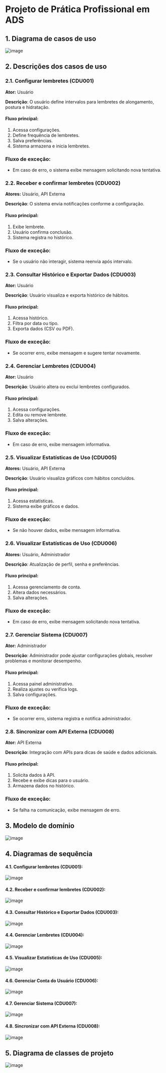 # Projeto de Prática Profissional em ADS

## 1. Diagrama de casos de uso

![image](https://github.com/user-attachments/assets/9c9ddec3-b1f8-4f6e-a022-a4a6c8ee336a)

## 2. Descrições dos casos de uso

### 2.1. Configurar lembretes (CDU001)
**Ator:** Usuário

**Descrição**: O usuário define intervalos para lembretes de alongamento, postura e hidratação.

#### Fluxo principal:

1. Acessa configurações.
2. Define frequência de lembretes.
3. Salva preferências.
4. Sistema armazena e inicia lembretes.

### Fluxo de exceção:

- Em caso de erro, o sistema exibe mensagem solicitando nova tentativa.

### 2.2. Receber e confirmar lembretes (CDU002)
**Atores:** Usuário, API Externa

**Descrição**: O sistema envia notificações conforme a configuração.

#### Fluxo principal:

1. Exibe lembrete.
2. Usuário confirma conclusão.
3. Sistema registra no histórico.

### Fluxo de exceção:

- Se o usuário não interagir, sistema reenvia após intervalo.

### 2.3. Consultar Histórico e Exportar Dados (CDU003)
**Ator:** Usuário

**Descrição**: Usuário visualiza e exporta histórico de hábitos.

#### Fluxo principal:

1. Acessa histórico.
2. Filtra por data ou tipo.
3. Exporta dados (CSV ou PDF).

### Fluxo de exceção:

- Se ocorrer erro, exibe mensagem e sugere tentar novamente.

### 2.4. Gerenciar Lembretes (CDU004)
**Ator:** Usuário

**Descrição**: Usuário altera ou exclui lembretes configurados.

#### Fluxo principal:

1. Acessa configurações.
2. Edita ou remove lembrete.
3. Salva alterações.

### Fluxo de exceção:

- Em caso de erro, exibe mensagem informativa.

### 2.5. Visualizar Estatísticas de Uso (CDU005)
**Atores:** Usuário, API Externa

**Descrição**: Usuário visualiza gráficos com hábitos concluídos.

#### Fluxo principal:

1. Acessa estatísticas.
2. Sistema exibe gráficos e dados.

### Fluxo de exceção:

- Se não houver dados, exibe mensagem informativa.

### 2.6. Visualizar Estatísticas de Uso (CDU006)
**Atores:** Usuário, Administrador

**Descrição**: Atualização de perfil, senha e preferências.

#### Fluxo principal:

1. Acessa gerenciamento de conta.
2. Altera dados necessários.
3. Salva alterações.

### Fluxo de exceção:

- Em caso de erro, exibe mensagem solicitando nova tentativa.

### 2.7. Gerenciar Sistema (CDU007)
**Ator:** Administrador

**Descrição**: Administrador pode ajustar configurações globais, resolver problemas e monitorar desempenho.

#### Fluxo principal:

1. Acessa painel administrativo.
2. Realiza ajustes ou verifica logs.
3. Salva configurações.

### Fluxo de exceção:

- Se ocorrer erro, sistema registra e notifica administrador.

### 2.8. Sincronizar com API Externa (CDU008)
**Ator:** API Externa

**Descrição**: Integração com APIs para dicas de saúde e dados adicionais.

#### Fluxo principal:

1. Solicita dados à API.
2. Recebe e exibe dicas para o usuário.
3. Armazena dados no histórico.

### Fluxo de exceção:

- Se falha na comunicação, exibe mensagem de erro.

## 3. Modelo de domínio

![image](https://github.com/user-attachments/assets/8edad18a-ab83-4df0-a4fe-3516554ef2bb)

## 4. Diagramas de sequência

#### 4.1. Configurar lembretes (CDU001):

![image](https://github.com/user-attachments/assets/19f17c44-2cba-4c64-8f6c-8e74c133614e)

#### 4.2. Receber e confirmar lembretes (CDU002):

![image](https://github.com/user-attachments/assets/69397e38-24f2-4a55-ad74-9684fd1ad25b)

#### 4.3. Consultar Histórico e Exportar Dados (CDU003):

![image](https://github.com/user-attachments/assets/b82e693f-46a8-4fa5-9296-a0a5a628d701)

#### 4.4. Gerenciar Lembretes (CDU004):

![image](https://github.com/user-attachments/assets/ddf466b9-27ba-4ee2-807e-30dbd24eeacb)

#### 4.5. Visualizar Estatísticas de Uso (CDU005):

![image](https://github.com/user-attachments/assets/0c4f090d-fe0a-445f-baf3-a3f510b1be2e)

#### 4.6. Gerenciar Conta do Usuário (CDU006):

![image](https://github.com/user-attachments/assets/657a54e5-b2d2-4df1-9068-1ca0445db043)

#### 4.7. Gerenciar Sistema (CDU007):

![image](https://github.com/user-attachments/assets/b7fdbfc4-6ef3-4543-bae8-ade2ab485d38)

#### 4.8. Sincronizar com API Externa (CDU008):

![image](https://github.com/user-attachments/assets/efbf64d1-fd67-4a87-94b9-31ec4279ace9)

## 5. Diagrama de classes de projeto

![image](https://github.com/user-attachments/assets/c2887624-264c-4e53-882e-1529e7492a49)
